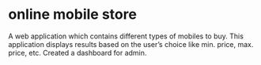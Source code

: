 # online mobile store


A web application which contains different types of mobiles to buy. This application displays results based on the user’s choice like min. price, max. price, etc. Created a dashboard for admin.
